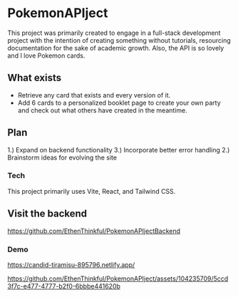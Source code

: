 # PokemonAPIject
This project was primarily created to engage in a full-stack development project with the intention of creating something without tutorials, resourcing documentation for the sake of academic growth. Also, the API is so lovely and I love Pokemon cards.

## What exists
- Retrieve any card that exists and every version of it.
- Add 6 cards to a personalized booklet page to create your own party and check out what others have created in the meantime.

## Plan
1.) Expand on backend functionality 
3.) Incorporate better error handling
2.) Brainstorm ideas for evolving the site 

### Tech
This project primarily uses Vite, React, and Tailwind CSS.

## Visit the backend
https://github.com/EthenThinkful/PokemonAPIjectBackend

### Demo
https://candid-tiramisu-895796.netlify.app/

https://github.com/EthenThinkful/PokemonAPIject/assets/104235709/5ccd3f7c-e477-4777-b2f0-6bbbe441620b



